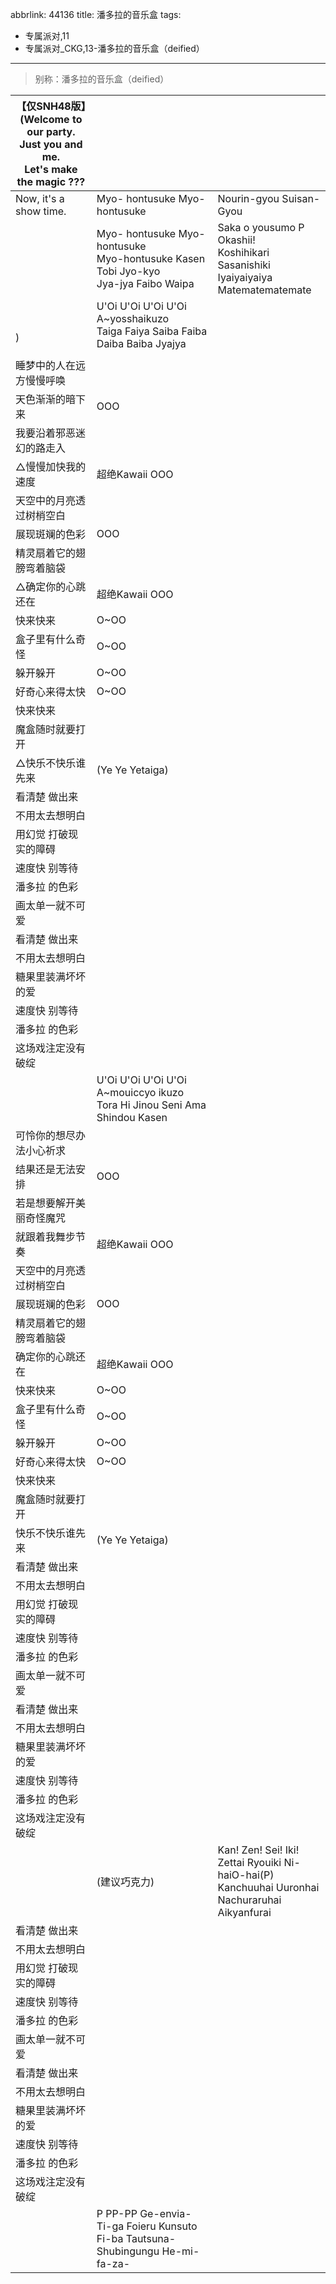 abbrlink: 44136
title: 潘多拉的音乐盒
tags:
  - 专属派对,11
  - 专属派对_CKG,13-潘多拉的音乐盒（deified）
---
> 别称：潘多拉的音乐盒（deified）

|【仅SNH48版】(Welcome to our party.<br>Just you and me.<br>Let's make the magic ???|      |      |
|--|--|--|
|Now, it's a show time.|Myo- hontusuke Myo- hontusuke|Nourin-gyou Suisan-Gyou|
|      |Myo- hontusuke Myo- hontusuke<br>Myo-hontusuke Kasen Tobi Jyo-kyo<br>Jya-jya Faibo Waipa|Saka      o yousumo P Okashii!<br>Koshihikari Sasanishiki<br>Iyaiyaiyaiya Matematematemate|
|<br><br>)|U'Oi U'Oi U'Oi U'Oi<br>A~yosshaikuzo<br>Taiga Faiya Saiba Faiba Daiba Baiba Jyajya|      |
|      |      |      |
|睡梦中的人在远方慢慢呼唤|      |      |
|天色渐渐的暗下来|OOO|      |
|我要沿着邪恶迷幻的路走入|      |      |
|△慢慢加快我的速度|超绝Kawaii OOO|      |
|天空中的月亮透过树梢空白|      |      |
|展现斑斓的色彩|OOO|      |
|精灵扇着它的翅膀弯着脑袋|      |      |
|△确定你的心跳还在|超绝Kawaii OOO|      |
|快来快来|O~OO|      |
|盒子里有什么奇怪|O~OO|      |
|躲开躲开|O~OO|      |
|好奇心来得太快|O~OO|      |
|快来快来|      |      |
|魔盒随时就要打开|      |      |
|△快乐不快乐谁先来|(Ye Ye Yetaiga)|      |
|看清楚 做出来|      |      |
|不用太去想明白|      |      |
|用幻觉 打破现实的障碍|      |      |
|速度快 别等待|      |      |
|潘多拉 的色彩|      |      |
|画太单一就不可爱|      |      |
|看清楚 做出来|      |      |
|不用太去想明白|      |      |
|糖果里装满坏坏的爱|      |      |
|速度快 别等待|      |      |
|潘多拉 的色彩|      |      |
|这场戏注定没有破绽|      |      |
|      |U'Oi U'Oi U'Oi U'Oi<br>A~mouiccyo ikuzo<br>Tora Hi Jinou Seni Ama Shindou Kasen|      |
|可怜你的想尽办法小心祈求|      |      |
|结果还是无法安排|OOO|      |
|若是想要解开美丽奇怪魔咒|      |      |
|就跟着我舞步节奏|超绝Kawaii OOO|      |
|天空中的月亮透过树梢空白|      |      |
|展现斑斓的色彩|OOO|      |
|精灵扇着它的翅膀弯着脑袋|      |      |
|确定你的心跳还在|超绝Kawaii OOO|      |
|快来快来|O~OO|      |
|盒子里有什么奇怪|O~OO|      |
|躲开躲开|O~OO|      |
|好奇心来得太快|O~OO|      |
|快来快来|      |      |
|魔盒随时就要打开|      |      |
|快乐不快乐谁先来|(Ye Ye Yetaiga)|      |
|看清楚 做出来|      |      |
|不用太去想明白|      |      |
|用幻觉 打破现实的障碍|      |      |
|速度快 别等待|      |      |
|潘多拉 的色彩|      |      |
|画太单一就不可爱|      |      |
|看清楚 做出来|      |      |
|不用太去想明白|      |      |
|糖果里装满坏坏的爱|      |      |
|速度快 别等待|      |      |
|潘多拉 的色彩|      |      |
|这场戏注定没有破绽|      |      |
|      |(建议巧克力)|Kan! Zen! Sei! Iki!<br>Zettai Ryouiki Ni-haiO-hai(P)<br>Kanchuuhai Uuronhai<br>Nachuraruhai Aikyanfurai|
|看清楚 做出来|      |      |
|不用太去想明白|      |      |
|用幻觉 打破现实的障碍|      |      |
|速度快 别等待|      |      |
|潘多拉 的色彩|      |      |
|画太单一就不可爱|      |      |
|看清楚 做出来|      |      |
|不用太去想明白|      |      |
|糖果里装满坏坏的爱|      |      |
|速度快 别等待|      |      |
|潘多拉 的色彩|      |      |
|这场戏注定没有破绽|      |      |
|      |P PP-PP Ge-envia-<br>Ti-ga Foieru Kunsuto Fi-ba Tautsuna- Shubingungu He-mi-fa-za-|      |
